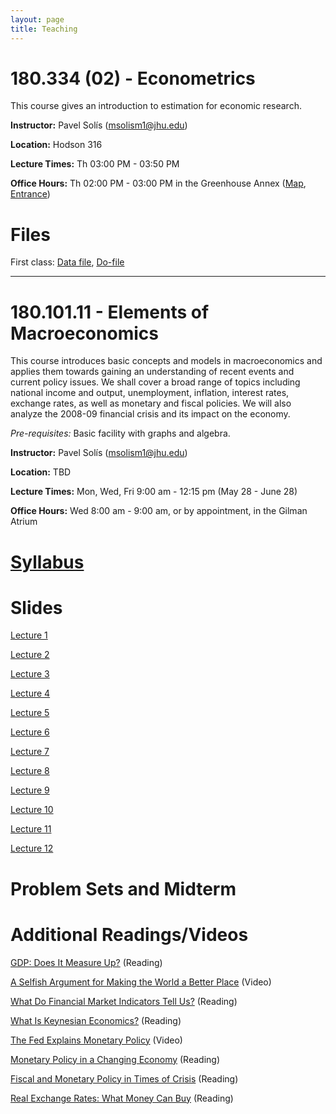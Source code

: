```yaml
---
layout: page
title: Teaching
---
```


# 180.334 (02) - Econometrics

This course gives an introduction to estimation for economic research.

**Instructor:** Pavel Solís (<msolism1@jhu.edu>)

**Location:** Hodson 316

**Lecture Times:** Th 03:00 PM - 03:50 PM

**Office Hours:** Th 02:00 PM - 03:00 PM in the Greenhouse Annex ([Map](/files/teaching/Greenhouse_Map.png), [Entrance](/files/teaching/Greenhouse_Entrance.png))

# Files

First class: [Data file](/files/teaching/intro_hs0.csv), [Do-file](/files/teaching/example.do)

___


# 180.101.11 - Elements of Macroeconomics

This course introduces basic concepts and models in macroeconomics and applies them towards gaining an understanding of 
recent events and current policy issues. We shall cover a broad range of topics including national income and output, 
unemployment, inflation, interest rates, exchange rates, as well as monetary and fiscal policies. We will also analyze the 2008-09 financial crisis and its impact on the economy. 

*Pre-requisites:* Basic facility with graphs and algebra. 

**Instructor:** Pavel Solís (<msolism1@jhu.edu>)

**Location:** TBD

**Lecture Times:** Mon, Wed, Fri    9:00 am - 12:15 pm     (May 28 - June 28)

**Office Hours:** Wed 8:00 am - 9:00 am, or by appointment, in the Gilman Atrium

# [Syllabus](/files/teaching/Syllabus101.pdf)

# Slides

[Lecture 1](/files/teaching/Slides01.pdf)

[Lecture 2](/files/teaching/Slides02.pdf)

[Lecture 3](/files/teaching/Slides03.pdf)

[Lecture 4](/files/teaching/Slides04.pdf)

[Lecture 5](/files/teaching/Slides05.pdf)

[Lecture 6](/files/teaching/Slides06.pdf)

[Lecture 7](/files/teaching/Slides07.pdf)

[Lecture 8](/files/teaching/Slides08.pdf)

[Lecture 9](/files/teaching/Slides09.pdf)

[Lecture 10](/files/teaching/Slides10.pdf)

[Lecture 11](/files/teaching/Slides11.pdf)

[Lecture 12](/files/teaching/Slides12.pdf)

# Problem Sets and Midterm


# Additional Readings/Videos

[GDP: Does It Measure Up?](/files/teaching/Reading-GDP.pdf) (Reading)

[A Selfish Argument for Making the World a Better Place](https://youtu.be/rvskMHn0sqQ) (Video)

[What Do Financial Market Indicators Tell Us?](/files/teaching/Reading-Financial_Market_Indicators.pdf) (Reading)

[What Is Keynesian Economics?](/files/teaching/Reading-Keynesian_Economics.pdf) (Reading)

[The Fed Explains Monetary Policy](https://youtu.be/wOfQPn9Jwpo) (Video)

[Monetary Policy in a Changing Economy](https://www.federalreserve.gov/newsevents/speech/powell20180824a.htm) (Reading)

[Fiscal and Monetary Policy in Times of Crisis](/files/teaching/Reading-FP&MP_in_Crisis.pdf) (Reading)

[Real Exchange Rates: What Money Can Buy](/files/teaching/Reading-RER.pdf) (Reading)

